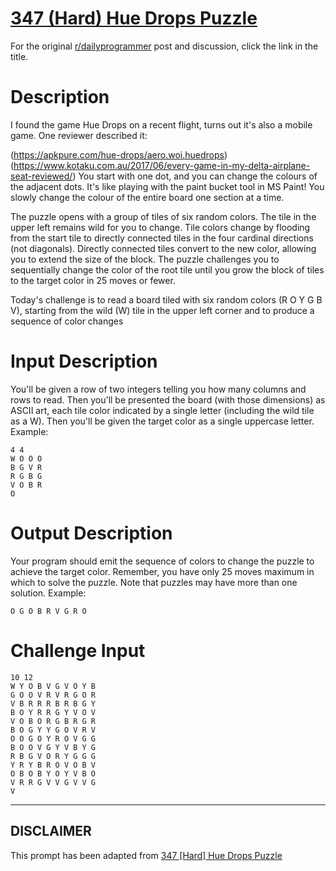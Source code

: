 # [347 (Hard) Hue Drops Puzzle](https://www.reddit.com/r/dailyprogrammer/comments/7riu6p/20180119_challenge_347_hard_hue_drops_puzzle/)

For the original [r/dailyprogrammer](https://www.reddit.com/r/dailyprogrammer/) post and discussion, click the link in the title.

# Description
I found the game Hue Drops on a recent flight, turns out it's also a mobile game. One reviewer described it:

(https://apkpure.com/hue-drops/aero.woi.huedrops)
(https://www.kotaku.com.au/2017/06/every-game-in-my-delta-airplane-seat-reviewed/)
You start with one dot, and you can change the colours of the adjacent dots. It's like playing with the paint bucket tool in MS Paint! You slowly change the colour of the entire board one section at a time.

The puzzle opens with a group of tiles of six random colors. The tile in the upper left remains wild for you to change. Tile colors change by flooding from the start tile to directly connected tiles in the four cardinal directions (not diagonals). Directly connected tiles convert to the new color, allowing you to extend the size of the block. The puzzle challenges you to sequentially change the color of the root tile until you grow the block of tiles to the target color in 25 moves or fewer.

Today's challenge is to read a board tiled with six random colors (R O Y G B V), starting from the wild (W) tile in the upper left corner and to produce a sequence of color changes 

# Input Description
You'll be given a row of two integers telling you how many columns and rows to read. Then you'll be presented the board (with those dimensions) as ASCII art, each tile color indicated by a single letter (including the wild tile as a W). Then you'll be given the target color as a single uppercase letter. Example:


```
4 4 
W O O O 
B G V R
R G B G
V O B R
O
```
# Output Description
Your program should emit the sequence of colors to change the puzzle to achieve the target color. Remember, you have only 25 moves maximum in which to solve the puzzle. Note that puzzles may have more than one solution. Example:


```
O G O B R V G R O
```
# Challenge Input

```
10 12
W Y O B V G V O Y B
G O O V R V R G O R
V B R R R B R B G Y
B O Y R R G Y V O V
V O B O R G B R G R
B O G Y Y G O V R V
O O G O Y R O V G G
B O O V G Y V B Y G
R B G V O R Y G G G
Y R Y B R O V O B V
O B O B Y O Y V B O
V R R G V V G V V G
V
```

----
## **DISCLAIMER**
This prompt has been adapted from [347 [Hard] Hue Drops Puzzle](https://www.reddit.com/r/dailyprogrammer/comments/7riu6p/20180119_challenge_347_hard_hue_drops_puzzle/
)
